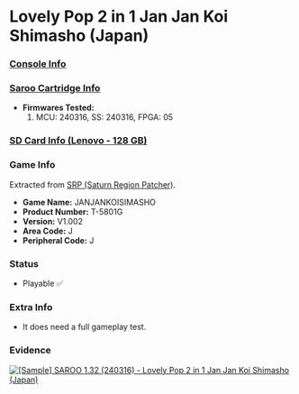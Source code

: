 # Lovely Pop 2 in 1 Jan Jan Koi Shimasho (Japan)

### [Console Info](../../../../../Info/Consoles/VA13/README.md)

### [Saroo Cartridge Info](../../../../../Info/Cartridges/RetroGameParadiseStore/1.32F/README.md)

- <b>Firmwares Tested:</b>
  1. MCU: 240316, SS: 240316, FPGA: 05

### [SD Card Info (Lenovo - 128 GB)](../../../../../Info/SdCards/Lenovo/128GB/fat32/README.md)

### Game Info

Extracted from [SRP (Saturn Region Patcher)](https://segaxtreme.net/resources/saturn-region-patcher.81/download).

- <b>Game Name:</b> JANJANKOISIMASHO
- <b>Product Number:</b> T-5801G
- <b>Version:</b> V1.002
- <b>Area Code:</b> J
- <b>Peripheral Code:</b> J

### Status

- Playable :white_check_mark:

### Extra Info

- It does need a full gameplay test.

### Evidence

[![[Sample] SAROO 1.32 (240316) - Lovely Pop 2 in 1 Jan Jan Koi Shimasho (Japan)](https://img.youtube.com/vi/tkIk22OjZSo/0.jpg)](https://www.youtube.com/watch?v=tkIk22OjZSo)
